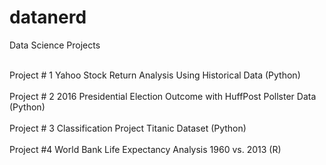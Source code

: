 # datanerd
Data Science Projects

<html>
<body>

<br>Project # 1 Yahoo Stock Return Analysis Using Historical Data (Python) </br>
<br>Project # 2 2016 Presidential Election Outcome with HuffPost Pollster Data (Python) </br>
<br>Project # 3 Classification Project Titanic Dataset (Python) </br>
<br>Project #4 World Bank Life Expectancy Analysis 1960 vs. 2013 (R) </br>
</body>
</html>


